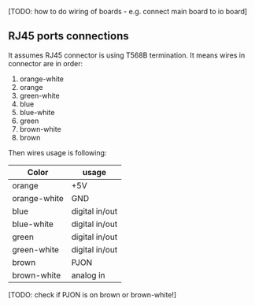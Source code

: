 [TODO: how to do wiring of boards - e.g. connect main board to io board]

## RJ45 ports connections

It assumes RJ45 connector is using T568B termination. It means wires in connector are in order:
1. orange-white
2. orange
3. green-white
4. blue
5. blue-white
6. green
7. brown-white
8. brown

Then wires usage is following:

| Color        | usage          |
| ------------ | -------------- |
| orange       | +5V            |
| orange-white | GND            |
| blue         | digital in/out |
| blue-white   | digital in/out |
| green        | digital in/out |
| green-white  | digital in/out |
| brown        | PJON           |
| brown-white  | analog in      |

[TODO: check if PJON is on brown or brown-white!]